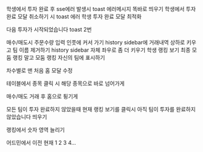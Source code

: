 
학생에서 투자 완료 후 sse에러 발생시 toast 에러메시지 똑바로 띄우기
학생에서 투자 완료 모달 취소하기 시 toast 에러
학생 투자 완료 모달 최적화

다음 투자가 시작되었습니다 toast 2번

매수/매도시 주문수량 입력 인풋에 커서 가기
history sidebar에 거래내역 상하로 키우고 팀 이름 제거하기
history sidebar 자체 좌우로 좀 더 키우기
학생 랭킹 보기
최종 모둠 랭킹 말고 모둠 랭킹
자신의 팀에 표시하기

차수별로 맨 처음 홈 모달 수정

테이블에서 종목 클릭 시 해당 종목으로 바로 넘어가게

매수/매도 거래 후 홈으로 튕기게

모든 팀이 투자 완료하지 않았을때 현재 랭킹 보기를 클릭시
아직 팀이 투자를 완료하지 않았습니다 띄우기

랭킹에서 숫자 영역 늘리기

어드민에서 이전 현재 1 2 3 4...